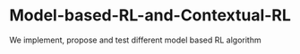 # Model-based-RL-and-Contextual-RL
We implement, propose and test different model based RL algorithm 
